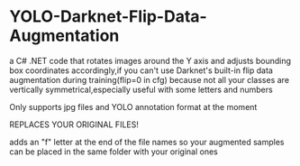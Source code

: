 # YOLO-Darknet-Flip-Data-Augmentation
a C# .NET code that rotates images around the Y axis and adjusts bounding box coordinates accordingly,if you can't use Darknet's built-in flip data augmentation during training(flip=0 in cfg) because not all your classes are vertically symmetrical,especially useful with some letters and numbers

Only supports jpg files and YOLO annotation format at the moment

REPLACES YOUR ORIGINAL FILES!

adds an "f" letter at the end of the file names so your augmented samples can be placed in the same folder with your original ones
